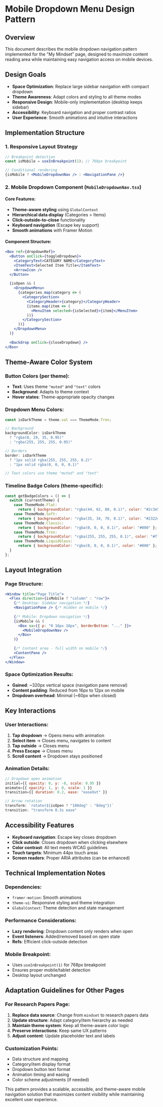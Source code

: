 # Mobile Dropdown Menu Design Pattern

## Overview
This document describes the mobile dropdown navigation pattern implemented for the "My Mindset" page, designed to maximize content reading area while maintaining easy navigation access on mobile devices.

## Design Goals
- **Space Optimization**: Replace large sidebar navigation with compact dropdown
- **Theme Awareness**: Adapt colors and styling to all theme modes
- **Responsive Design**: Mobile-only implementation (desktop keeps sidebar)
- **Accessibility**: Keyboard navigation and proper contrast ratios
- **User Experience**: Smooth animations and intuitive interactions

## Implementation Structure

### 1. Responsive Layout Strategy
```jsx
// Breakpoint detection
const isMobile = useInBreakpoint(1); // 768px breakpoint

// Conditional rendering
{isMobile ? <MobileDropdownNav /> : <NavigationPane />}
```

### 2. Mobile Dropdown Component (`MobileDropdownNav.tsx`)

#### Core Features:
- **Theme-aware styling** using `GlobalContext`
- **Hierarchical data display** (Categories > Items)
- **Click-outside-to-close** functionality
- **Keyboard navigation** (Escape key support)
- **Smooth animations** with Framer Motion

#### Component Structure:
```jsx
<Box ref={dropdownRef}>
  <Button onClick={toggleDropdown}>
    <CategoryText>CATEGORY NAME</CategoryText>
    <ItemText>Selected Item Title</ItemText>
    <ArrowIcon />
  </Button>
  
  {isOpen && (
    <DropdownMenu>
      {categories.map(category => (
        <CategorySection>
          <CategoryHeader>{category}</CategoryHeader>
          {items.map(item => (
            <MenuItem selected={isSelected}>{item}</MenuItem>
          ))}
        </CategorySection>
      ))}
    </DropdownMenu>
  )}
  
  <Backdrop onClick={closeDropdown} />
</Box>
```

## Theme-Aware Color System

### Button Colors (per theme):
- **Text**: Uses theme `"muted"` and `"text"` colors
- **Background**: Adapts to theme context
- **Hover states**: Theme-appropriate opacity changes

### Dropdown Menu Colors:
```jsx
const isDarkTheme = theme.val === ThemeMode.Tron;

// Background
backgroundColor: isDarkTheme 
  ? "rgba(0, 29, 35, 0.95)" 
  : "rgba(255, 255, 255, 0.95)"

// Borders
border: isDarkTheme 
  ? "1px solid rgba(255, 255, 255, 0.2)" 
  : "1px solid rgba(0, 0, 0, 0.1)"

// Text colors use theme "muted" and "text"
```

### Timeline Badge Colors (theme-specific):
```jsx
const getBadgeColors = () => {
  switch (currentTheme) {
    case ThemeMode.Flat:
      return { backgroundColor: "rgba(44, 62, 80, 0.1)", color: "#2c3e50" };
    case ThemeMode.Soft:
      return { backgroundColor: "rgba(35, 34, 70, 0.1)", color: "#232246" };
    case ThemeMode.Classic:
      return { backgroundColor: "rgba(0, 0, 0, 0.1)", color: "#000" };
    case ThemeMode.Tron:
      return { backgroundColor: "rgba(255, 255, 255, 0.1)", color: "#fff" };
    case ThemeMode.LiquidGlass:
      return { backgroundColor: "rgba(0, 0, 0, 0.1)", color: "#000" };
  }
};
```

## Layout Integration

### Page Structure:
```jsx
<Window title="Page Title">
  <Flex direction={isMobile ? "column" : "row"}>
    {/* Desktop: Sidebar navigation */}
    <NavigationPane /> {/* Hidden on mobile */}
    
    {/* Mobile: Dropdown navigation */}
    {isMobile && (
      <Box sx={{ p: "0 16px 16px", borderBottom: "..." }}>
        <MobileDropdownNav />
      </Box>
    )}
    
    {/* Content area - full width on mobile */}
    <ContentPane />
  </Flex>
</Window>
```

### Space Optimization Results:
- **Gained**: ~320px vertical space (navigation pane removal)
- **Content padding**: Reduced from 16px to 12px on mobile
- **Dropdown overhead**: Minimal (~60px when closed)

## Key Interactions

### User Interactions:
1. **Tap dropdown** → Opens menu with animation
2. **Select item** → Closes menu, navigates to content
3. **Tap outside** → Closes menu
4. **Press Escape** → Closes menu
5. **Scroll content** → Dropdown stays positioned

### Animation Details:
```jsx
// Dropdown open animation
initial={{ opacity: 0, y: -8, scale: 0.95 }}
animate={{ opacity: 1, y: 0, scale: 1 }}
transition={{ duration: 0.2, ease: "easeOut" }}

// Arrow rotation
transform: `rotate(${isOpen ? "180deg" : "0deg"})`
transition: "transform 0.3s ease"
```

## Accessibility Features

- **Keyboard navigation**: Escape key closes dropdown
- **Click outside**: Closes dropdown when clicking elsewhere
- **Color contrast**: All text meets WCAG guidelines
- **Touch targets**: Minimum 44px touch areas
- **Screen readers**: Proper ARIA attributes (can be enhanced)

## Technical Implementation Notes

### Dependencies:
- `framer-motion`: Smooth animations
- `theme-ui`: Responsive styling and theme integration
- `GlobalContext`: Theme detection and state management

### Performance Considerations:
- **Lazy rendering**: Dropdown content only renders when open
- **Event listeners**: Added/removed based on open state
- **Refs**: Efficient click-outside detection

### Mobile Breakpoint:
- Uses `useInBreakpoint(1)` for 768px breakpoint
- Ensures proper mobile/tablet detection
- Desktop layout unchanged

## Adaptation Guidelines for Other Pages

### For Research Papers Page:
1. **Replace data source**: Change from `mindset` to research papers data
2. **Update structure**: Adapt category/item hierarchy as needed
3. **Maintain theme system**: Keep all theme-aware color logic
4. **Preserve interactions**: Keep same UX patterns
5. **Adjust content**: Update placeholder text and labels

### Customization Points:
- Data structure and mapping
- Category/item display format
- Dropdown button text format
- Animation timing and easing
- Color scheme adjustments (if needed)

This pattern provides a scalable, accessible, and theme-aware mobile navigation solution that maximizes content visibility while maintaining excellent user experience.